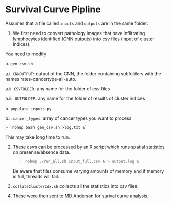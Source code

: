 # Survival Curve Pipline

Assumes that a file called `inputs` and `outputs` are in the same folder.

1. We first need to convert pathology images that have infiltrating lymphocytes identified (CNN outputs) into csv files (input of cluster indices).

You need to modify

a. `gen_csv.sh`

a.i. `CNNOUTPUT`: output of the CNN, the folder containing subfolders with the names rates-cancertype-all-auto.

a.ii. `CSVFOLDER`: any name for the folder of csv files

a.iii. `OUTFOLDER`: any name for the folder of results of cluster indices


b. `populate_inputs.py`

b.i. `cancer_types`: array of cancer types you want to process

    > `nohup bash gen_csv.sh >log.txt &`


This may take long time to run.



2. These csvs can be processed by an R script which runs spatial statistics on presense/absence data.
    > `nohup ./run_all.sh input_full.csv 6 > output.log &`

    Be aware that files consume varying amounts of memory and if memory is full, threads will fail.


3. `collateClusterIdx.sh` collects all the statistics into csv files.


4. These were then sent to MD Anderson for surival curve analysis.

